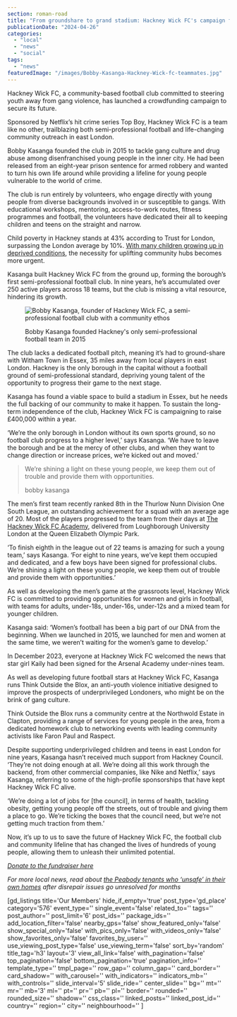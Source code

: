 ```yaml
---
section: roman-road
title: "From groundshare to grand stadium: Hackney Wick FC's campaign for a permanent home"
publicationDate: "2024-04-26"
categories: 
  - "local"
  - "news"
  - "social"
tags: 
  - "news"
featuredImage: "/images/Bobby-Kasanga-Hackney-Wick-fc-teammates.jpg"
---
```


Hackney Wick FC, a community-based football club committed to steering youth away from gang violence, has launched a crowdfunding campaign to secure its future. 

Sponsored by Netflix’s hit crime series Top Boy, Hackney Wick FC is a team like no other, trailblazing both semi-professional football and life-changing community outreach in east London.

Bobby Kasanga founded the club in 2015 to tackle gang culture and drug abuse among disenfranchised young people in the inner city. He had been released from an eight-year prison sentence for armed robbery and wanted to turn his own life around while providing a lifeline for young people vulnerable to the world of crime.

The club is run entirely by volunteers, who engage directly with young people from diverse backgrounds involved in or susceptible to gangs. With educational workshops, mentoring, access-to-work routes, fitness programmes and football, the volunteers have dedicated their all to keeping children and teens on the straight and narrow.

Child poverty in Hackney stands at 43% according to Trust for London, surpassing the London average by 10%. [With many children growing up in deprived conditions](https://www.timeout.com/london/news/this-new-map-shows-londons-most-deprived-areas-120522), the necessity for uplifting community hubs becomes more urgent.

Kasanga built Hackney Wick FC from the ground up, forming the borough’s first semi-professional football club. In nine years, he’s accumulated over 250 active players across 18 teams, but the club is missing a vital resource, hindering its growth.

<figure>

![Bobby Kasanga, founder of Hackney Wick FC, a semi-professional football club with a community ethos](images/Bobby-Kasanga-Hackney-Wick-football-club-1.jpg)

<figcaption>

Bobby Kasanga founded Hackney's only semi-professional football team in 2015

</figcaption>

</figure>

The club lacks a dedicated football pitch, meaning it’s had to ground-share with Witham Town in Essex, 35 miles away from local players in east London. Hackney is the only borough in the capital without a football ground of semi-professional standard, depriving young talent of the opportunity to progress their game to the next stage.

Kasanga has found a viable space to build a stadium in Essex, but he needs the full backing of our community to make it happen. To sustain the long-term independence of the club, Hackney Wick FC is campaigning to raise £400,000 within a year.

‘We’re the only borough in London without its own sports ground, so no football club progress to a higher level,’ says Kasanga. ‘We have to leave the borough and be at the mercy of other clubs, and when they want to change direction or increase prices, we’re kicked out and moved.’

> We’re shining a light on these young people, we keep them out of trouble and provide them with opportunities.  
> 
> bobby kasanga

The men’s first team recently ranked 8th in the Thurlow Nunn Division One South League, an outstanding achievement for a squad with an average age of 20. Most of the players progressed to the team from their days at [The Hackney Wick FC Academy](https://romanroadlondon.com/hackney-wick-fc-loughborough-university-sports-academy/), delivered from Loughborough University London at the Queen Elizabeth Olympic Park.

‘To finish eighth in the league out of 22 teams is amazing for such a young team,’ says Kasanga. ‘For eight to nine years, we’ve kept them occupied and dedicated, and a few boys have been signed for professional clubs. We’re shining a light on these young people, we keep them out of trouble and provide them with opportunities.’

As well as developing the men’s game at the grassroots level, Hackney Wick FC is committed to providing opportunities for women and girls in football, with teams for adults, under-18s, under-16s, under-12s and a mixed team for younger children.

Kasanga said: ‘Women’s football has been a big part of our DNA from the beginning. When we launched in 2015, we launched for men and women at the same time, we weren’t waiting for the women’s game to develop.’

In December 2023, everyone at Hackney Wick FC welcomed the news that star girl Kaily had been signed for the Arsenal Academy under-nines team.

As well as developing future football stars at Hackney Wick FC, Kasanga runs Think Outside the Blox, an anti-youth violence initiative designed to improve the prospects of underprivileged Londoners, who might be on the brink of gang culture.

Think Outside the Blox runs a community centre at the Northwold Estate in Clapton, providing a range of services for young people in the area, from a dedicated homework club to networking events with leading community activists like Faron Paul and Raspect.

Despite supporting underprivileged children and teens in east London for nine years, Kasanga hasn’t received much support from Hackney Council. ‘They’re not doing enough at all. We’re doing all this work through the backend, from other commercial companies, like Nike and Netflix,’ says Kasanga, referring to some of the high-profile sponsorships that have kept Hackney Wick FC alive.

‘We’re doing a lot of jobs for \[the council\], in terms of health, tackling obesity, getting young people off the streets, out of trouble and giving them a place to go. We’re ticking the boxes that the council need, but we’re not getting much traction from them.’

Now, it’s up to us to save the future of Hackney Wick FC, the football club and community lifeline that has changed the lives of hundreds of young people, allowing them to unleash their unlimited potential.

_[Donate to the fundraiser here](https://www.gofundme.com/f/hackney-wick-fc-stadium?utm_campaign=p_cp+fundraiser-sidebar&utm_medium=copy_link_all&utm_source=customer)_

_For more local news, read about_ [_the Peabody tenants who ‘unsafe’ in their own homes_](https://romanroadlondon.com/peabody-tower-hamlets-tenants-seeking-compensation-damp-mould/) _after disrepair issues go unresolved for months_

\[gd\_listings title='Our Members' hide\_if\_empty='true' post\_type='gd\_place' category='576' event\_type='' single\_event='false' related\_to='' tags='' post\_author='' post\_limit='6' post\_ids='' package\_ids='' add\_location\_filter='false' nearby\_gps='false' show\_featured\_only='false' show\_special\_only='false' with\_pics\_only='false' with\_videos\_only='false' show\_favorites\_only='false' favorites\_by\_user='' use\_viewing\_post\_type='false' use\_viewing\_term='false' sort\_by='random' title\_tag='h3' layout='3' view\_all\_link='false' with\_pagination='false' top\_pagination='false' bottom\_pagination='true' pagination\_info='' template\_type='' tmpl\_page='' row\_gap='' column\_gap='' card\_border='' card\_shadow='' with\_carousel='' with\_indicators='' indicators\_mb='' with\_controls='' slide\_interval='5' slide\_ride='' center\_slide='' bg='' mt='' mr='' mb='3' ml='' pt='' pr='' pb='' pl='' border='' rounded='' rounded\_size='' shadow='' css\_class='' linked\_posts='' linked\_post\_id='' country='' region='' city='' neighbourhood='' \]
